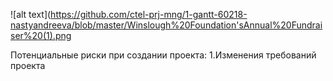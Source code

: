 ![alt text](https://github.com/ctel-prj-mng/1-gantt-60218-nastyandreeva/blob/master/Winslough%20Foundation'sAnnual%20Fundraiser%20(1).png


Потенциальные риски при создании проекта:
  1.Изменения требований проекта
